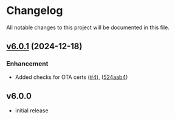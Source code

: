 # Changelog

All notable changes to this project will be documented in this file.

## [v6.0.1](https://github.com/capacitor-community/device-security-detect/compare/v6.0.0...v6.0.1) (2024-12-18)

### Enhancement

- Added checks for OTA certs ([#4](https://github.com/capacitor-community/device-security-detect/pull/4)), ([524aab4](https://github.com/capacitor-community/device-security-detect/commit/524aab4da2bb4df104b5601d7b59e00b28b6bac5))

## v6.0.0

- initial release
